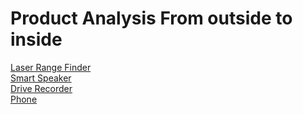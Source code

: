 # Product Analysis From outside to inside
[Laser Range Finder](https://github.com/ShellAlbert/ShellAlbert.github.io/blob/master/products/LaserRangeFinder.md)    
[Smart Speaker](https://github.com/ShellAlbert/ShellAlbert.github.io/blob/master/products/SmartSpeaker.md)    
[Drive Recorder](https://github.com/ShellAlbert/ShellAlbert.github.io/blob/master/products/DriveRecorder.md)   
[Phone](https://github.com/ShellAlbert/ShellAlbert.github.io/blob/master/products/Phone.md)   
 
